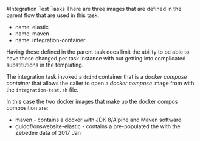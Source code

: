 #Integration Test Tasks
There are three images that are defined in the parent flow that are used in this
task.
- name: elastic
- name: maven
- name: integration-container

Having these defined in the parent task does limit the ability to be able to have these changed 
per task instance with out getting into complicated substitutions in the templating.

The integration task invoked a `dcind` container that is a _docker compose container_ that allows the caller 
to open a _docker compose_ image from with the `integration-test.sh` file.

In this case the two docker images that make up the docker compos composition are:

* maven - contains a docker with JDK 8/Alpine and Maven software
* guidof/onswebsite-elastic - contains a pre-populated the with the Zebedee data of 2017 Jan  